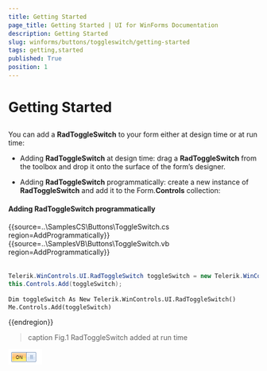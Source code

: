 ```yaml
---
title: Getting Started
page_title: Getting Started | UI for WinForms Documentation
description: Getting Started
slug: winforms/buttons/toggleswitch/getting-started
tags: getting,started
published: True
position: 1
---
```


# Getting Started
 

## 

You can add a __RadToggleSwitch__ to your form either at design time or at run time:
        

* Adding __RadToggleSwitch__ at design time: drag a __RadToggleSwitch__ from the toolbox and drop it onto the surface of the form’s designer.
            

* Adding __RadToggleSwitch__ programmatically: create a new instance of __RadToggleSwitch__ and add it to the Form.__Controls__ collection:
            

#### Adding RadToggleSwitch programmatically 


{{source=..\SamplesCS\Buttons\ToggleSwitch.cs region=AddProgrammatically}} 
{{source=..\SamplesVB\Buttons\ToggleSwitch.vb region=AddProgrammatically}} 

````C#
            
Telerik.WinControls.UI.RadToggleSwitch toggleSwitch = new Telerik.WinControls.UI.RadToggleSwitch();
this.Controls.Add(toggleSwitch);

````
````VB.NET
Dim toggleSwitch As New Telerik.WinControls.UI.RadToggleSwitch()
Me.Controls.Add(toggleSwitch)

````

{{endregion}} 



>caption Fig.1 RadToggleSwitch added at run time

![buttons-toggleswitch-overview 002](images/buttons-toggleswitch-overview002.png)
